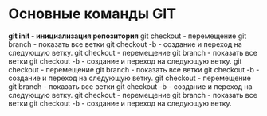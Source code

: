 # Основные команды GIT
**git init - инициализация репозитория**
git checkout - перемещение
git branch - показать все ветки
git checkout -b - создание и переход на следующую ветку.
git checkout - перемещение
git branch - показать все ветки
git checkout -b - создание и переход на следующую ветку.
git checkout - перемещение
git branch - показать все ветки
git checkout -b - создание и переход на следующую ветку.
git checkout - перемещение
git branch - показать все ветки
git checkout -b - создание и переход на следующую ветку.
git checkout - перемещение
git branch - показать все ветки
git checkout -b - создание и переход на следующую ветку.